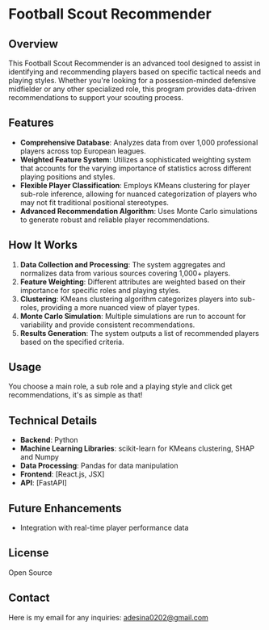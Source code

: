 # Football Scout Recommender

## Overview
This Football Scout Recommender is an advanced tool designed to assist in identifying and recommending players based on specific tactical needs and playing styles. Whether you're looking for a possession-minded defensive midfielder or any other specialized role, this program provides data-driven recommendations to support your scouting process.

## Features
- **Comprehensive Database**: Analyzes data from over 1,000 professional players across top European leagues.
- **Weighted Feature System**: Utilizes a sophisticated weighting system that accounts for the varying importance of statistics across different playing positions and styles.
- **Flexible Player Classification**: Employs KMeans clustering for player sub-role inference, allowing for nuanced categorization of players who may not fit traditional positional stereotypes.
- **Advanced Recommendation Algorithm**: Uses Monte Carlo simulations to generate robust and reliable player recommendations.

## How It Works
1. **Data Collection and Processing**: The system aggregates and normalizes data from various sources covering 1,000+ players.
2. **Feature Weighting**: Different attributes are weighted based on their importance for specific roles and playing styles.
3. **Clustering**: KMeans clustering algorithm categorizes players into sub-roles, providing a more nuanced view of player types.
4. **Monte Carlo Simulation**: Multiple simulations are run to account for variability and provide consistent recommendations.
5. **Results Generation**: The system outputs a list of recommended players based on the specified criteria.

## Usage
You choose a main role, a sub role and a playing style and click get recommendations, it's as simple as that!

## Technical Details
- **Backend**: Python
- **Machine Learning Libraries**: scikit-learn for KMeans clustering, SHAP and Numpy
- **Data Processing**: Pandas for data manipulation
- **Frontend**: [React.js, JSX]
- **API**: [FastAPI]

## Future Enhancements
- Integration with real-time player performance data


## License
Open Source

## Contact
Here is my email for any inquiries: adesina0202@gmail.com
